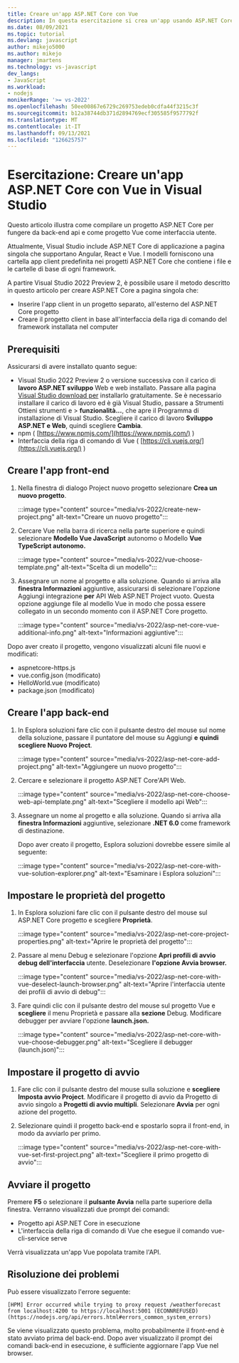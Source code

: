 ```yaml
---
title: Creare un'app ASP.NET Core con Vue
description: In questa esercitazione si crea un'app usando ASP.NET Core e Vue
ms.date: 08/09/2021
ms.topic: tutorial
ms.devlang: javascript
author: mikejo5000
ms.author: mikejo
manager: jmartens
ms.technology: vs-javascript
dev_langs:
- JavaScript
ms.workload:
- nodejs
monikerRange: '>= vs-2022'
ms.openlocfilehash: 50ee00867e6729c269753edeb0cdfa44f3215c3f
ms.sourcegitcommit: b12a38744db371d2894769ecf305585f9577792f
ms.translationtype: MT
ms.contentlocale: it-IT
ms.lasthandoff: 09/13/2021
ms.locfileid: "126625757"
---
```

# <a name="tutorial-create-an-aspnet-core-app-with-vue-in-visual-studio"></a>Esercitazione: Creare un'app ASP.NET Core con Vue in Visual Studio

Questo articolo illustra come compilare un progetto ASP.NET Core per fungere da back-end api e come progetto Vue come interfaccia utente.

Attualmente, Visual Studio include ASP.NET Core di applicazione a pagina singola che supportano Angular, React e Vue. I modelli forniscono una cartella app client predefinita nei progetti ASP.NET Core che contiene i file e le cartelle di base di ogni framework.

A partire Visual Studio 2022 Preview 2, è possibile usare il metodo descritto in questo articolo per creare ASP.NET Core a pagina singola che:

- Inserire l'app client in un progetto separato, all'esterno del ASP.NET Core progetto
- Creare il progetto client in base all'interfaccia della riga di comando del framework installata nel computer

## <a name="prerequisites"></a>Prerequisiti

Assicurarsi di avere installato quanto segue:

- Visual Studio 2022 Preview 2 o versione successiva con il carico di **lavoro ASP.NET sviluppo** Web e web installato. Passare alla pagina [Visual Studio download per](https://visualstudio.microsoft.com/downloads/) installarlo gratuitamente.
  Se è necessario installare il carico di lavoro ed è già Visual Studio, passare a Strumenti Ottieni strumenti e  >  **funzionalità...**, che apre il Programma di installazione di Visual Studio. Scegliere il carico di lavoro **Sviluppo ASP.NET e Web**, quindi scegliere **Cambia**.
- npm ( [https://www.npmjs.com/](https://www.npmjs.com/) ) 
- Interfaccia della riga di comando di Vue ( [https://cli.vuejs.org/](https://cli.vuejs.org/) )  

## <a name="create-the-frontend-app"></a>Creare l'app front-end

1. Nella finestra di dialogo Project nuovo progetto selezionare **Crea un nuovo progetto**. 

   :::image type="content" source="media/vs-2022/create-new-project.png" alt-text="Creare un nuovo progetto":::

1. Cercare Vue nella barra di ricerca nella parte superiore e quindi selezionare **Modello Vue JavaScript** autonomo o Modello **Vue TypeScript autonomo.**

   :::image type="content" source="media/vs-2022/vue-choose-template.png" alt-text="Scelta di un modello":::

1. Assegnare un nome al progetto e alla soluzione. Quando si arriva alla **finestra Informazioni** aggiuntive, assicurarsi di selezionare l'opzione Aggiungi integrazione **per** API Web ASP.NET Project vuoto. Questa opzione aggiunge file al modello Vue in modo che possa essere collegato in un secondo momento con il ASP.NET Core progetto.

   :::image type="content" source="media/vs-2022/asp-net-core-vue-additional-info.png" alt-text="Informazioni aggiuntive":::

Dopo aver creato il progetto, vengono visualizzati alcuni file nuovi e modificati:

- aspnetcore-https.js
- vue.config.json (modificato)
- HelloWorld.vue (modificato)
- package.json (modificato)

## <a name="create-the-backend-app"></a>Creare l'app back-end

1. In Esplora soluzioni fare clic con il pulsante destro del mouse sul nome della soluzione, passare il puntatore del mouse su Aggiungi **e** **quindi scegliere Nuovo Project**. 

   :::image type="content" source="media/vs-2022/asp-net-core-add-project.png" alt-text="Aggiungere un nuovo progetto":::

1. Cercare e selezionare il progetto ASP.NET Core'API Web.
 
   :::image type="content" source="media/vs-2022/asp-net-core-choose-web-api-template.png" alt-text="Scegliere il modello api Web":::

1. Assegnare un nome al progetto e alla soluzione. Quando si arriva alla **finestra Informazioni** aggiuntive, selezionare **.NET 6.0** come framework di destinazione.

   Dopo aver creato il progetto, Esplora soluzioni dovrebbe essere simile al seguente:

   :::image type="content" source="media/vs-2022/asp-net-core-with-vue-solution-explorer.png" alt-text="Esaminare i Esplora soluzioni":::

## <a name="set-the-project-properties"></a>Impostare le proprietà del progetto

1. In Esplora soluzioni fare clic con il pulsante destro del mouse sul ASP.NET Core progetto e scegliere **Proprietà**.

   :::image type="content" source="media/vs-2022/asp-net-core-project-properties.png" alt-text="Aprire le proprietà del progetto"::: 
 
1. Passare al menu Debug e selezionare l'opzione **Apri profili di avvio debug dell'interfaccia** utente. Deselezionare **l'opzione Avvia browser.**

   :::image type="content" source="media/vs-2022/asp-net-core-with-vue-deselect-launch-browser.png" alt-text="Aprire l'interfaccia utente dei profili di avvio di debug"::: 

1. Fare quindi clic con il pulsante destro del mouse sul progetto Vue e **scegliere** il menu Proprietà e passare alla **sezione** Debug. Modificare debugger per avviare l'opzione **launch.json.**
 
   :::image type="content" source="media/vs-2022/asp-net-core-with-vue-choose-debugger.png" alt-text="Scegliere il debugger (launch.json)":::

## <a name="set-the-startup-project"></a>Impostare il progetto di avvio

1. Fare clic con il pulsante destro del mouse sulla soluzione e **scegliere Imposta avvio Project**. Modificare il progetto di avvio da Progetto di avvio singolo a **Progetti di avvio multipli**. Selezionare **Avvia** per ogni azione del progetto.
  
1. Selezionare quindi il progetto back-end e spostarlo sopra il front-end, in modo da avviarlo per primo.

   :::image type="content" source="media/vs-2022/asp-net-core-with-vue-set-first-project.png" alt-text="Scegliere il primo progetto di avvio":::

## <a name="start-the-project"></a>Avviare il progetto

Premere **F5** o selezionare il **pulsante Avvia** nella parte superiore della finestra. Verranno visualizzati due prompt dei comandi:

- Progetto api ASP.NET Core in esecuzione
- L'interfaccia della riga di comando di Vue che esegue il comando vue-cli-service serve

Verrà visualizzata un'app Vue popolata tramite l'API.

## <a name="troubleshooting"></a>Risoluzione dei problemi

Può essere visualizzato l'errore seguente:

```
[HPM] Error occurred while trying to proxy request /weatherforecast from localhost:4200 to https://localhost:5001 (ECONNREFUSED) (https://nodejs.org/api/errors.html#errors_common_system_errors)
```

Se viene visualizzato questo problema, molto probabilmente il front-end è stato avviato prima del back-end. Dopo aver visualizzato il prompt dei comandi back-end in esecuzione, è sufficiente aggiornare l'app Vue nel browser.
